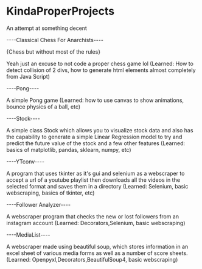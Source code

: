 # KindaProperProjects
An attempt at something decent


----Classical Chess For Anarchists----

 {Chess but without most of the rules}

Yeah just an excuse to not code a proper chess game lol (Learned: How to detect collision of 2 divs, how to generate html elements almost completely from Java Script)


----Pong----

A simple Pong game (Learned: how to use canvas to show animations, bounce physics of a ball, etc)

----Stock----

A simple class Stock which allows you to visualize stock data and also has the capability to generate a simple Linear Regression model to try and predict the future value of the stock and a few other features (Learned: basics of matplotlib, pandas, sklearn, numpy, etc)

----YTconv----

A program that uses tkinter as it's gui and selenium as a webscraper to accept a url of a youtube playlist then downloads all the videos in the selected format and saves them in a directory (Learned: Selenium, basic webscraping, basics of tkinter, etc)

----Follower Analyzer----

A webscraper program that checks the new or lost followers from an instagram account (Learned: Decorators,Selenium, basic webscraping)

----MediaList----

A webscraper made using beautiful soup, which stores information in an excel sheet of various media forms as well as a number of score sheets. (Learned: Openpyxl,Decorators,BeautifulSoup4, basic webscraping)
